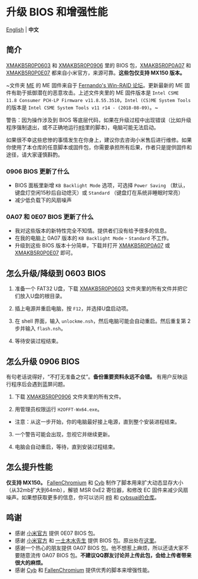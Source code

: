# 升级 BIOS 和增强性能

[English](README.md) | **中文**

## 简介

[XMAKB5R0P0603](XMAKB5R0P0603) 和 [XMAKB5R0P0906](XMAKB5R0P0906) 里的 BIOS 包，[XMAKB5R0P0A07](XMAKB5R0P0A07.exe) 和 [XMAKB5R0P0E07](XMAKB5R0P0E07.exe) 都来自小米官方，来源可靠。**这些包仅支持 MX150 版本。**

~文件夹 [ME](ME) 的 ME 固件来自于 [Fernando's Win-RAID 论坛](https://www.win-raid.com/t596f39-Intel-Management-Engine-Drivers-Firmware-amp-System-Tools.html)。更新最新的 ME 固件有助于抵御潜在的恶意攻击。上述文件夹里的 ME 固件版本是 `Intel CSME 11.8 Consumer PCH-LP Firmware v11.8.55.3510`，`Intel (CS)ME System Tools` 的版本是 `Intel CSME System Tools v11 r14 - (2018-08-09)`。~

警告：因为操作涉及到 BIOS 等底层代码，如果在升级过程中出现错误（比如升级程序强制退出，或不正确地运行[#8](https://github.com/stevezhengshiqi/XiaoMi-Pro/issues/8)里的脚本)，电脑可能无法启动。

如果很不幸这些悲惨的事情发生在你身上，建议你去咨询小米售后进行维修。如果你使用了本仓库的任意脚本或固件包，你需要承担所有后果，作者只是提供固件和途径，请大家谨慎斟酌。


### 0906 BIOS 更新了什么

- BIOS 面板里新增 `KB Backlight Mode` 选项，可选择 `Power Saving` （默认，键盘灯空闲15秒后自动熄灭）或 `Standard` （键盘灯在系统非睡眠时常亮）
- 减少低负载下的风扇噪声


### 0A07 和 0E07 BIOS 更新了什么

- 我对这些版本的新特性完全不知情。提供者们没有给予很多的信息。
- 在我的电脑上 0A07 版本的 `KB Backlight Mode` - `Standard` 不工作。
- 升级到这些 BIOS 版本十分简单，下载并打开 [XMAKB5R0P0A07](XMAKB5R0P0A07.exe) 或 [XMAKB5R0P0E07](XMAKB5R0P0E07.exe) 即可。


## 怎么升级/降级到 0603 BIOS

1. 准备一个 FAT32 U盘，下载 [XMAKB5R0P0603](XMAKB5R0P0603) 文件夹里的所有文件并把它们放入U盘的根目录。

2. 插上电源并重启电脑，按 `F12`，并选择U盘启动项。

3. 在 shell 界面，输入 `unlockme.nsh`，然后电脑可能会自动重启。然后重复第 2 步并输入 `flash.nsh`。

4. 等待安装过程结束。


## 怎么升级 0906 BIOS

有句老话说得好，“不打无准备之仗”。**备份重要资料永远不会错。** 有用户反映运行程序后会遇到蓝屏问题。

1. 下载 [XMAKB5R0P0906](XMAKB5R0P0906) 文件夹里的所有文件。

2. 用管理员权限运行 `H2OFFT-Wx64.exe`。
  - 注意：从这一步开始，你的电脑最好接上电源，直到整个安装进程结束。

3. 一个警告可能会出现，忽视它并继续更新。

4. 电脑会自动重启，等待，直到安装过程结束。


## 怎么提升性能

**仅支持 MX150。**
[FallenChromium](https://github.com/FallenChromium) 和 [Cyb](http://4pda.ru/forum/index.php?showuser=914121) 制作了脚本用来扩大动态显存大小（从32mb扩大到64mb），解锁 MSR 0xE2 寄位器，和修改 EC 固件来减少风扇噪声。如果想获取更多的信息，你可以访问 [#8](https://github.com/stevezhengshiqi/XiaoMi-Pro/issues/8) 和 [cybsuai的仓库](https://github.com/cybsuai/Mi-Notebook-Pro-tweaks)。


## 鸣谢

- 感谢 [小米官方](https://www.mi.com/service/bijiben/drivers/15/) 提供 0E07 BIOS 包。
- 感谢 [小米官方](https://www.mi.com/service/bijiben/) 和 [一土木水先生](http://bbs.xiaomi.cn/u-detail-1242799508) 提供 BIOS 包。原出处在[这里](http://bbs.xiaomi.cn/t-36660609-1)。
- 感谢一个热心的朋友提供 0A07 BIOS 包。他不想惹上麻烦，所以还请大家不要随意流传 0A07 BIOS 包。**不建议QQ群友讨论并上传此包，会给上传者带来很大的麻烦。**
- 感谢 [Cyb](http://4pda.ru/forum/index.php?showuser=914121) 和 [FallenChromium](https://github.com/FallenChromium) 提供优秀的脚本来增强性能。
